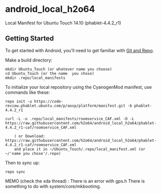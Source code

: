 android_local_h2o64
===================

Local Manifest for Ubuntu Touch 14.10 (phablet-4.4.2_r1)

Getting Started
---------------

To get started with Android, you'll need to get
familiar with [Git and Repo](http://source.android.com/download/using-repo).

Make a build directory:

	mkdir Ubuntu_Touch (or whatever name you choose)
	cd Ubuntu_Touch (or the name  you chose)
	mkdir .repo/local_manifests

To initialize your local repository using the CyanogenMod manifest, use commands like these:

    repo init -u https://code-review.phablet.ubuntu.com/p/aosp/platform/manifest.git -b phablet-4.4.2_r1

    curl -L -o .repo/local_manifests/roomservice_CAF.xml -O -L https://raw.githubusercontent.com/h2o64/android_local_h2o64/phablet-4.4.2_r1-caf/roomservice_CAF.xml
 
    	( or Download: https://raw.githubusercontent.com/h2o64/android_local_h2o64/phablet-4.4.2_r1-caf/roomservice_CAF.xml
		and place it in ~/Ubuntu_Touch/.repo/local_manifest.xml (or ~/'name you chose'/.repo)

Then to sync up:

    repo sync

MEMO (check the xda thread) : 
There is an error with gps.h
There is something to do with system/core/mkbootimg.
